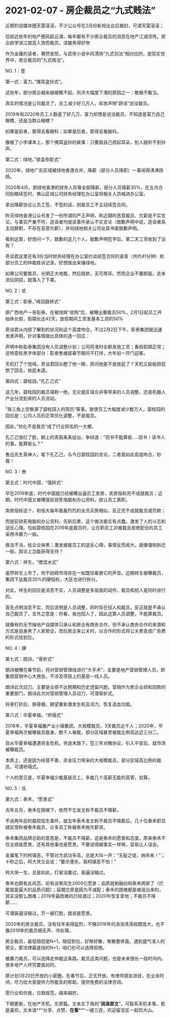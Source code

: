 # 2021-02-07 - 房企裁员之“九式贱法”

近期的自媒体圈天雷滚滚，不少公众号在2月份新规出台后被封，可谓天雷滚滚；

恰如近些年的地产圈风起云涌，每年都有不少房企裁员的消息在地产江湖流传。房企欲学滨江提高人效而裁员，滨被黑得好惨

作为金庸的读者，蓦然发现，与武侠小说中风清扬”九式剑法“相对应的，是现实世界中，房企裁员的”九式贱法“。

NO. 1｜壹

第一式：富力，”掩耳盗铃式“。

这些年，部分房企越来越被瞧不起，风评大幅度下滑的原因之一：敢做不敢当。

真实的情况是公司裁员了，员工减少好几万人，却发声明”辟谣“说没裁员。

2019年和2020年员工人数差了好几万，富力却愣是说没裁员，不知道是富力自己眼瞎，还是当群众眼瞎？

如果是前者，那得去看眼科；如果是后者，那得去看脑科。

像极了小学课本上，那个掩耳盗铃的故事：只要我自己捂起耳朵，别人就听不到铃声。

第二式：绿地，”欲盖弥彰式“

2020年，绿地广东区域被绿地香港合并，降薪（部分人员降职）一事闹得沸沸扬扬。

2020年4月，原绿地香港的财务人员等全部降薪，部分人员降薪30%，在五月合同到期续签时，佛山区域公司财务经理在办公室将相关人员喊进办公室。

拿出降薪协议让员工签，不签的话，则是员工不主动续签合同。

昨天绿地香港公众号发了一份所谓的严正声明，称近期的恶意裁员、欠薪是不实言论，与事实严重不符，造谣者均就该事件承认不实言论（致歉声明中说，造谣者系主动辞职，不存在恶意欠薪），并向绿地相关公司出具书面致歉声明。

看到这里，好想问一下，致歉的这几个人，致歉声明签字后，第二天工资收到了没有？

奇谈君这里还有3份当时财务经理在办公室约谈续签合同的录音（共约41分钟）和部分员工的仲裁胜诉记录，好想放出来锤绿地。

如果公司要裁员，光明正大地裁，然后赔款，无可厚非。然而企业不要颜面，走末流玩阴招，就落入了下乘。

NO. 2｜贰

第三式：彰泰，”峰回路转式“

原广西地产一哥彰泰，在被旭辉”收购“后，被曝出要裁员50%，2月1日起员工开始休长假，假期长达42天，放假期间工资发基本工资的50%

奇谈君从内部了解到的状况和这个高度吻合，不过2月2日下午，彰泰集团就迅速发表声明，针对事情做出具体的逐一回应：

声明中称彰泰集团没有人员调整计划；公司将准时全额发放工资；春假假期正常；还特意标黑字体部分：彰泰售楼部春节期间不打烊，大年初一开门迎客。

天机打了个饱嗝，奇谈君回头瞪了他一眼，质问他是不是放屁了？天机又偷偷把屁憋了回去，放屁未遂。

第四式：碧桂园，”孔乙己式“

这几年，碧桂园的裁员堪称一绝，无论是区域合并等带来的人员调整，还是机器人产业分流到来的人员流动。

”珠三角上空飘满了碧桂园人的简历“等事，致使员工大幅度减少数万人，碧桂园的回应是：公司人员的正常优化调整，不是裁员。

因此，”优化不是裁员“成了行业知名的一大梗。

孔乙己涨红了脸，额上的青筋条条绽出，争辩道：”窃书不能算偷.....窃书！读书人的事，能算偷么？”

鲁迅先生真神人，笔下孔乙己，与今日碧桂园的言论，二者竟如此高度吻合，妙哉！

NO. 3｜叁

第五式：时代中国，“强拆式”

早在2019年底，时代中国就已经被曝出逼员工卖房，卖房指标完不成就裁员；近期，时代中国又被曝提前锁死电脑和办公资料，欲让员工离职。

卖房指标这个，和恒大每年轰轰烈烈的全员买房相似，反正完不成就裁员或罚款；

而提前锁死电脑和办公资料，先斩后奏，这个做法委实有点蠢。激发了人的斗志和逆反心理。恰如碧桂园在2019年底裁员时，让在职员工对被裁且拒绝配合的员工采用冷暴力一般。

做法不当，给企业抹黑；激发被裁员工的逆反心理，事情反而闹大。就像强制拆迁一般，舆论上岂能获得支持？

第六式：祥生，“搅混水式”

虽然祥生上市了，但不妨碍市场存在一如既往看衰它的声音。近期祥生被曝裁员，集团下达裁员30%的硬指标，大区也进行拆分。

对此，祥生的回应是消息不实，人员调整是多层面的动作，裁员和招人是同时进行的。

首先点明消息不实，而后说明是人员调整，同时存在招人和裁员。反正就是不承认自己裁员了，言外之意是：你看，我也招人了，因此这算人员调整，不能算裁员。

就像有的无节操地产自媒体只承认和房企有商务合作，但不承认商务合作的来源和方式是自身黑了人家房企，而后房企来公关时，以合作的形式将公关费变成广告费的形式给到位。

NO. 4｜肆

第七式：朗诗，“骨折式”

朗诗被曝在春节前，将对营销管理线进行“大手术”，主要是地产营销管理人员，即集团营销中心大换血，不涉及项目上的基层一线人员。

朗诗此次动刀，主要是业绩不达预期和历史遗留问题。营销作为房企业绩和回款的重要部门，朗诗此次对营销管理人员动刀，可谓骨折式。

将骨打折后，换骨髓，期望重新激发生机及活力，恢复造血功能。

第八式：华夏幸福，“坍塌式”

2018年，华夏幸福撤产业小镇集团，大规模裁员，3天裁员近千人；2020年，华夏幸福再次被曝裁员瘦身，数千人被裁，部分区域甚至被裁比例高达近三分二。

自从华夏幸福遭遇资金危机，穷途末路下，签三年对赌协议，引入平安后，就市场被曝裁员。

本质上，还是因为经营不善，资金压力带来的大规模裁员。部分区域高比例的裁员，可谓坍塌式。

个人的意见是，华夏幸福少裁基层员工，多裁几个高薪无能的高管，划算。

NO. 5｜伍

第九式：泰禾，“愿景式”

去年五月，泰禾在困境下，依然不忘发文称不裁员不降薪。

不说两年前的裁校招生事件，就去年泰禾发文称不裁员不降薪后，几十位泰禾职员就反馈称被泰禾裁员，众多员工称被泰禾拖欠薪资。

泰禾集团品牌总助的意思是，不裁员不降薪，这是泰禾的愿景和态度。原来泰禾不仅业绩是愿景，还有其他事也是愿景。不要说得跟事实一样嘛，容易让人误会。

金庸笔下的柯镇恶，不管对方武功多高，总是大叫一声：“无耻之徒，纳命来！”；十秒之后，柯大侠又会说：“要杀便杀，我柯镇恶不怕！”

柯大侠一生，总是如此，打架没赢过，装逼没输过。

泰禾也颇有此风范，前有谈笑风生2000亿愿景；品质就剩融创和泰禾两家了（烂尾就是最大的品质问题）；延期交房是因为不减配；泰禾的困难都是被说出来的，其实没那么困难；2019年最困难的已经渡过；2020年恢复拿地；不裁员不降薪......

可谓装逼没输过，万一被打脸，就说是愿景。

2020年的房企裁员，没有往年来得猛烈，不像2018年的浩浩荡荡规模庞大，也不像2019年的裁员细无声、冷处理。

房企裁员，最低赔偿是N+1，赔偿到位，好聚好散，聚散要体面。遇到盛气凌人的房企，那法律最底线的N+1，咱们也可以选择拒绝。

被暴力裁员，可以选择走仲裁这条路。裁员这类问题，也是未来很长一段时间内，很多地产人终究要面对的。

原计划1月20日开放的小密圈，在春节后，正式开放。有律师朋友进驻，在业余时间，尽力给大家提供力所能及的帮助，提供免费的法律咨询。

愿行业和你我，日趋规范，越来越好。

下期更新，在地产天机，东原篇。文末左下角的“**阅读原文**”，可联系天机本尊。若是喜欢，文末请**“分享、点赞、**在看****”一键三连，欢迎留言区一起侃大山。